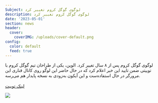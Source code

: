 ```yaml
---
Subject: لوگوی گوگل کروم تغییر کرد
description: لوگوی گوگل کروم تغییر کرد
date: '2023-05-01'
section: news
header:
  cover:
    coverIMG: /uploads/cover-default.png
config:
  color: default
  feed: true
---
```

لوگوی گوگل کروم پس از ۸ سال تغییر کرد. الوین، یکی از طراحان تیم گوگل کروم با توییتی ضمن تایید این خبر اعلام کرد که در حال حاضر این لوگو روی کانال قناری این مرورگر در حال استفاده‌ست و این آیکون به‌زودی به نسخه پایدار هم می‌رسه.\
\
[لینک توییت](https://twitter.com/elvin_not_11/status/1489647023410212869)

![](/uploads/fkw9a7pvcaqz76o.jpeg)
